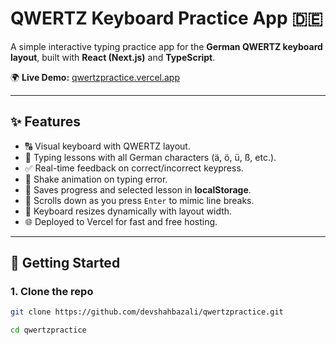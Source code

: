 
# QWERTZ Keyboard Practice App 🇩🇪

A simple interactive typing practice app for the **German QWERTZ keyboard layout**, built with **React (Next.js)** and **TypeScript**.

🌍 **Live Demo:** [qwertzpractice.vercel.app](https://qwertzpractice.vercel.app)

---

## ✨ Features

- 🔠 Visual keyboard with QWERTZ layout.
- 🧠 Typing lessons with all German characters (ä, ö, ü, ß, etc.).
- ✅ Real-time feedback on correct/incorrect keypress.
- 🚫 Shake animation on typing error.
- 💾 Saves progress and selected lesson in **localStorage**.
- 🔄 Scrolls down as you press `Enter` to mimic line breaks.
- 📂 Keyboard resizes dynamically with layout width.
- 🌐 Deployed to Vercel for fast and free hosting.

---

## 🚀 Getting Started

### 1. Clone the repo

```bash
git clone https://github.com/devshahbazali/qwertzpractice.git

cd qwertzpractice
